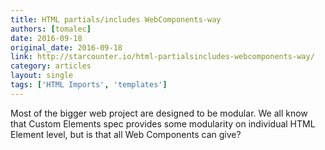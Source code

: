 ```yaml
---
title: HTML partials/includes WebComponents-way
authors: [tomalec]
date: 2016-09-18
original_date: 2016-09-18
link: http://starcounter.io/html-partialsincludes-webcomponents-way/
category: articles
layout: single
tags: ['HTML Imports', 'templates']
---
```


Most of the bigger web project are designed to be modular. We all know that Custom Elements spec provides some modularity on individual HTML Element level, but is that all Web Components can give?